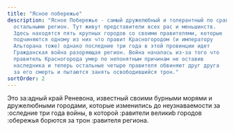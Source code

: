 ```yaml
---
title: "Ясное побережье"
description: "Ясное Побережье - самый дружелюбный и толерантный по сравнению с
  остальными регион. Тут живут представители всех рас и меньшинств.
  Здесь находятся пять крупных городов со своими правителями, которые
  подчиняются одному из них что правит Красногородом (и императору
  Альторана тоже) однако последние три года в этой провинции идет
  Гражданская война разоряющая регион. Война началась из-за того что
  правитель Красногорода умер по непонятным причинам не оставив
  наследника и теперь остальные четыре правителя обвиняют друг друга
  за его смерть и пытаются занять освободившийся трон."
sortOrder: 2
---
```


Это за:адный край Реневона,
известный своими бурными
морями и дружелюбными
городами, которые изменились
до неузнаваемости за :оследние
три года войны, в которой
:равители великиb городов
:обережья борются за трон
:равителя региона.
